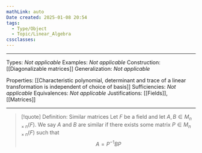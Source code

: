 ```yaml
---
mathLink: auto
Date created: 2025-01-08 20:54
tags:
  - Type/Object
  - Topic/Linear_Algebra
cssclasses:
---
```

---  

Types: _Not applicable_
Examples: _Not applicable_
Construction: [[Diagonalizable matrices]]
Generalization: _Not applicable_

Properties: [[Characteristic polynomial, determinant and trace of a linear transformation is independent of choice of basis]]
Sufficiencies: _Not applicable_
Equivalences: _Not applicable_
Justifications: [[Fields]], [[Matrices]]

---

> [!quote] Definition: Similar matrices
> Let $F$ be a field and let $A,B \in M_{n\times n}(F)$. We say $A$ and $B$ are similar if there exists some matrix $P \in M_{n\times n}(F)$ such that $$ A=P^{-1}BP $$



